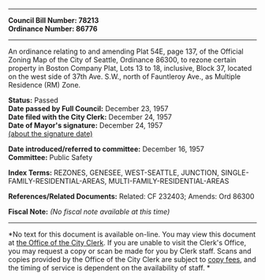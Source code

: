 * * * * *  
  
**Council Bill Number: [](#h0)[](#h2)78213**   
**Ordinance Number: 86776**  
  
* * * * *  
  
An ordinance relating to and amending Plat 54E, page 137, of the Official Zoning Map of the City of Seattle, Ordinance 86300, to rezone certain property in Boston Company Plat, Lots 13 to 18, inclusive, Block 37, located on the west side of 37th Ave. S.W., north of Fauntleroy Ave., as Multiple Residence (RM) Zone.  
  
**Status:** Passed   
**Date passed by Full Council:** December 23, 1957   
**Date filed with the City Clerk:** December 24, 1957   
**Date of Mayor's signature:** December 24, 1957   
[(about the signature date)](/~public/approvaldate.htm)   
  
  
**Date introduced/referred to committee:** December 16, 1957   
**Committee:** Public Safety   
  
**Index Terms:** REZONES, GENESEE, WEST-SEATTLE, JUNCTION, SINGLE-FAMILY-RESIDENTIAL-AREAS, MULTI-FAMILY-RESIDENTIAL-AREAS  
  
**References/Related Documents:** Related: CF 232403; Amends: Ord 86300  
  
**Fiscal Note:** *(No fiscal note available at this time)*  
  
* * * * *  
  
*No text for this document is available on-line. You may view this document at [the Office of the City Clerk](http://www.seattle.gov/leg/clerk/contactUs.htm). If you are unable to visit the Clerk's Office, you may request a copy or scan be made for you by Clerk staff. Scans and copies provided by the Office of the City Clerk are subject to [copy fees](http://clerk.seattle.gov/~public/clerkfees.htm), and the timing of service is dependent on the availability of staff. *  
  
  
